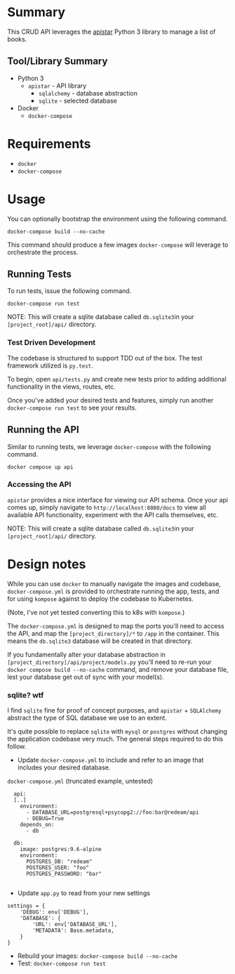 # Summary

This CRUD API leverages the [apistar](https://github.com/encode/apistar) Python 3 library to manage a list of books.

## Tool/Library Summary

* Python 3
  * `apistar` - API library
    * `sqlalchemy` - database abstraction
    * `sqlite` - selected database
* Docker
  * `docker-compose`

# Requirements

- `docker`
- `docker-compose`

# Usage

You can optionally bootstrap the environment using the following command.

`docker-compose build --no-cache`

This command should produce a few images `docker-compose` will leverage to orchestrate the process.

## Running Tests

To run tests, issue the following command.

`docker-compose run test`

NOTE: This will create a sqlite database called `db.sqlite3`in your `[project_root]/api/` directory.

### Test Driven Development

The codebase is structured to support TDD out of the box. The test framework utilized is  `py.test`.

To begin, open `api/tests.py` and create new tests prior to adding additional functionality in the views, routes, etc.

Once you've added your desired tests and features, simply run another `docker-compose run test` to see your results.

## Running the API

Similar to running tests, we leverage `docker-compose` with the following command.

`docker compose up api`

### Accessing the API

`apistar` provides a nice interface for viewing our API schema. Once your api comes up, simply navigate to `http://localhost:8080/docs` to view all available API functionality, experiment with the API calls themselves, etc.

NOTE: This will create a sqlite database called `db.sqlite3`in your `[project_root]/api/` directory.

# Design notes

While you can use `docker` to manually navigate the images and codebase, `docker-compose.yml` is provided to orchestrate running the app, tests, and for using `kompose` against to deploy the codebase to Kubernetes.

(Note, I've not yet tested converting this to k8s with `kompose`.)

The `docker-compose.yml` is designed to map the ports you'll need to access the API, and map the `[project_directory]/*` to `/app` in the container. This means the `db.sqlite3` database will be created in that directory.

If you fundamentally alter your database abstraction in `[project_directory]/api/project/models.py` you'll need to re-run your `docker compose build --no-cache` command, and remove your database file, lest your database get out of sync with your model(s).

### sqlite? wtf

I find `sqlite` fine for proof of concept purposes, and `apistar` + `SQLAlchemy` abstract the type of SQL database we use to an extent.  

It's quite possible to replace `sqlite` with `mysql` or `postgres` without changing the application codebase very much. The general steps required to do this follow.

-  Update `docker-compose.yml` to include and refer to an image that includes your desired database. 

`docker-compose.yml` (truncated example, untested)
```
  api:
  [..]
    environment:
      - DATABASE_URL=postgresql+psycopg2://foo:bar@redeam/api
      - DEBUG=True
    depends_on:
      - db

  db:
    image: postgres:9.6-alpine
    environment:
      POSTGRES_DB: "redeam"
      POSTGRES_USER: "foo"
      POSTGRES_PASSWORD: "bar"
      
```

- Update `app.py` to read from your new settings

```
settings = {
    'DEBUG': env['DEBUG'],
    'DATABASE': {
        'URL': env['DATABASE_URL'],
        'METADATA': Base.metadata,
    }
}
```

- Rebuild your images: `docker-compose build --no-cache`
- Test: `docker-compose run test`
